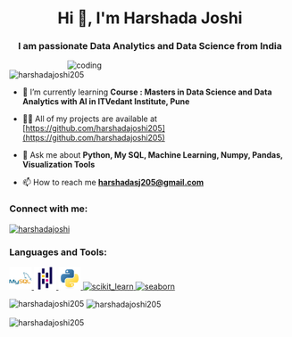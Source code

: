 <h1 align="center">Hi 👋, I'm Harshada Joshi</h1>
<h3 align="center">I am passionate Data Analytics and Data Science from India</h3>

<img align="right" alt="coding" width="400" src="https://i.pinimg.com/originals/e7/26/c7/e726c74ac081eed50feee1433d12c998.gif">

<p align="left"> <img src="https://komarev.com/ghpvc/?username=harshadajoshi205&label=Profile%20views&color=0e75b6&style=flat" alt="harshadajoshi205" /> </p>

- 🌱 I’m currently learning **Course : Masters in Data Science and Data Analytics with AI in ITVedant Institute, Pune**

- 👨‍💻 All of my projects are available at [https://github.com/harshadajoshi205](https://github.com/harshadajoshi205)

- 💬 Ask me about **Python, My SQL, Machine Learning, Numpy, Pandas, Visualization Tools**

- 📫 How to reach me **harshadasj205@gmail.com**

<h3 align="left">Connect with me:</h3>
<p align="left">
<a href="https://linkedin.com/in/harshadajoshi" target="blank"><img align="center" src="https://raw.githubusercontent.com/rahuldkjain/github-profile-readme-generator/master/src/images/icons/Social/linked-in-alt.svg" alt="harshadajoshi" height="30" width="40" /></a>
</p>

<h3 align="left">Languages and Tools:</h3>
<p align="left"> <a href="https://www.mysql.com/" target="_blank" rel="noreferrer"> <img src="https://raw.githubusercontent.com/devicons/devicon/master/icons/mysql/mysql-original-wordmark.svg" alt="mysql" width="40" height="40"/> </a> <a href="https://pandas.pydata.org/" target="_blank" rel="noreferrer"> <img src="https://raw.githubusercontent.com/devicons/devicon/2ae2a900d2f041da66e950e4d48052658d850630/icons/pandas/pandas-original.svg" alt="pandas" width="40" height="40"/> </a> <a href="https://www.python.org" target="_blank" rel="noreferrer"> <img src="https://raw.githubusercontent.com/devicons/devicon/master/icons/python/python-original.svg" alt="python" width="40" height="40"/> </a> <a href="https://scikit-learn.org/" target="_blank" rel="noreferrer"> <img src="https://upload.wikimedia.org/wikipedia/commons/0/05/Scikit_learn_logo_small.svg" alt="scikit_learn" width="40" height="40"/> </a> <a href="https://seaborn.pydata.org/" target="_blank" rel="noreferrer"> <img src="https://seaborn.pydata.org/_images/logo-mark-lightbg.svg" alt="seaborn" width="40" height="40"/> </a> </p>

<p><img align="left" src="https://github-readme-stats.vercel.app/api/top-langs?username=harshadajoshi205&show_icons=true&locale=en&layout=compact" alt="harshadajoshi205" /></p>

<p>&nbsp;<img align="center" src="https://github-readme-stats.vercel.app/api?username=harshadajoshi205&show_icons=true&locale=en" alt="harshadajoshi205" /></p>

<p><img align="center" src="https://github-readme-streak-stats.herokuapp.com/?user=harshadajoshi205&" alt="harshadajoshi205" /></p>
